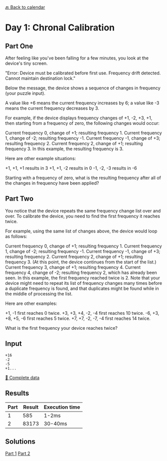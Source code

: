 [:back: Back to calendar](..)

# Day 1: Chronal Calibration

## Part One

After feeling like you've been falling for a few minutes, you look at the device's tiny screen. 

"Error: Device must be calibrated before first use. Frequency drift detected. Cannot maintain destination lock." 

Below the message, the device shows a sequence of changes in frequency (your puzzle input). 

A value like +6 means the current frequency increases by 6; a value like -3 means the current frequency decreases by 3.

For example, if the device displays frequency changes of +1, -2, +3, +1, then starting from a frequency of zero, the following changes would occur:

Current frequency  0, change of +1; resulting frequency  1.
Current frequency  1, change of -2; resulting frequency -1.
Current frequency -1, change of +3; resulting frequency  2.
Current frequency  2, change of +1; resulting frequency  3.
In this example, the resulting frequency is 3.

Here are other example situations:

+1, +1, +1 results in  3
+1, +1, -2 results in  0
-1, -2, -3 results in -6

Starting with a frequency of zero, what is the resulting frequency after all of the changes in frequency have been applied?

## Part Two

You notice that the device repeats the same frequency change list over and over. 
To calibrate the device, you need to find the first frequency it reaches twice.

For example, using the same list of changes above, the device would loop as follows:

Current frequency  0, change of +1; resulting frequency  1.
Current frequency  1, change of -2; resulting frequency -1.
Current frequency -1, change of +3; resulting frequency  2.
Current frequency  2, change of +1; resulting frequency  3.
(At this point, the device continues from the start of the list.)
Current frequency  3, change of +1; resulting frequency  4.
Current frequency  4, change of -2; resulting frequency  2, which has already been seen.
In this example, the first frequency reached twice is 2. Note that your device might need to repeat its list of frequency changes many times before a duplicate frequency is found, and that duplicates might be found while in the middle of processing the list.

Here are other examples:

+1, -1 first reaches 0 twice.
+3, +3, +4, -2, -4 first reaches 10 twice.
-6, +3, +8, +5, -6 first reaches 5 twice.
+7, +7, -2, -7, -4 first reaches 14 twice.

What is the first frequency your device reaches twice?

## Input

```
+16
-2
-5
+1...
```

[:scroll: Complete data](./input.txt)

## Results

| Part | Result | Execution time |
| --- | --- | --- |
| 1 | 585 | 1-2ms |
| 2 | 83173 | 30-40ms |

## Solutions

[Part 1](./p1.py)
[Part 2](./p2.py)
